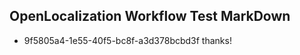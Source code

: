 ## OpenLocalization Workflow Test MarkDown
* 9f5805a4-1e55-40f5-bc8f-a3d378bcbd3f thanks!

<!--HONumber=Jul16_HO5-->


